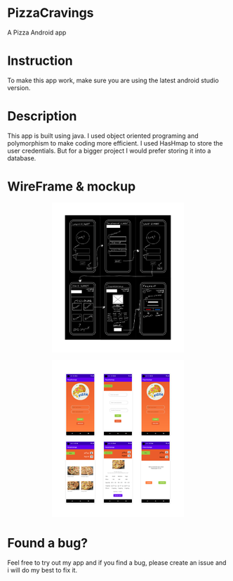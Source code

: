 # PizzaCravings
 A Pizza Android app

# Instruction
 To make this app work, make sure you are using the latest android studio version.

 # Description
 This app is built using java. I used object oriented programing and polymorphism to make coding more efficient. I used HasHmap to store the user credentials. But for a bigger project I would prefer storing it into a database.

 # WireFrame & mockup
<p align="center">
    <img src="img\wireframe.jpg" alt="wire frame image" width="300"> 
   
</p>
 <p align="center">
  <img src="img\mockup.jpg" alt="mock up image" width="300"> 
</p>

 # Found a bug?
 Feel free to try out my app and if you find a bug, please create an issue and i will do my best to fix it.


